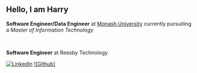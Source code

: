 <h2>Hello, I am Harry</h2>
<p><b>Software Engineer/Data Engineer</b> at <a href="https://monash.edu.au">Monash University<a> currently pursuiting a <em>Master of Information Technology</em></p></br>
<p><b>Software Engineer</b> at Reesby Technology</p>


[![LinkedIn](https://img.shield.io/github/follow/watanaberyunosuke?labe=follw&style=social)](https://www.linkedin.com/in/harry-zhan-watson-30486b134/)
[![Github]](https://github.com/watanaberyunosuke)
